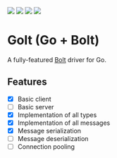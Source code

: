 ![](https://img.shields.io/badge/godoc-reference-blue.svg?style=flat)
![](https://img.shields.io/travis/tserkov/golt.svg?style=flat)
![](https://img.shields.io/coveralls/github/tserkov/golt.svg?style=flat)
![](https://img.shields.io/github/license/tserkov/golt.svg?style=flat)

# Golt (Go + Bolt)
A fully-featured [Bolt](https://boltprotocol.org/) driver for Go.

## Features
- [x] Basic client
- [ ] Basic server
- [x] Implementation of all types
- [x] Implementation of all messages
- [x] Message serialization
- [ ] Message deserialization
- [ ] Connection pooling
